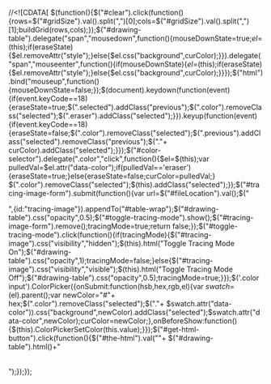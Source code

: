 //<![CDATA[
$(function(){$("#clear").click(function(){rows=$("#gridSize").val().split(",")[0];cols=$("#gridSize").val().split(",")[1];buildGrid(rows,cols);});$("#drawing-table").delegate("span","mousedown",function(){mouseDownState=true;$el=$(this);if(eraseState){$el.removeAttr("style");}else{$el.css("background",curColor);}}).delegate("span","mouseenter",function(){if(mouseDownState){$el=$(this);if(eraseState){$el.removeAttr("style");}else{$el.css("background",curColor);}}});$("html").bind("mouseup",function(){mouseDownState=false;});$(document).keydown(function(event){if(event.keyCode==18){eraseState=true;$(".selected").addClass("previous");$(".color").removeClass("selected");$(".eraser").addClass("selected");}}).keyup(function(event){if(event.keyCode==18){eraseState=false;$(".color").removeClass("selected");$(".previous").addClass("selected").removeClass("previous");$("."+ curColor).addClass("selected");}});$("#color-selector").delegate(".color","click",function(){$el=$(this);var pulledVal=$el.attr("data-color");if(pulledVal=='eraser'){eraseState=true;}else{eraseState=false;curColor=pulledVal;}
$(".color").removeClass("selected");$(this).addClass("selected");});$("#tracing-image-form").submit(function(){var url=$("#fileLocation").val();$("<div />",{id:"tracing-image"}).appendTo("#table-wrap");$("#drawing-table").css("opacity",0.5);$("#toggle-tracing-mode").show();$("#tracing-image-form").remove();tracingMode=true;return false;});$("#toggle-tracing-mode").click(function(){if(tracingMode){$("#tracing-image").css("visibility","hidden");$(this).html("Toggle Tracing Mode On");$("#drawing-table").css("opacity",1);tracingMode=false;}else{$("#tracing-image").css("visibility","visible");$(this).html("Toggle Tracing Mode Off");$("#drawing-table").css("opacity",0.5);tracingMode=true;}});$('.color input').ColorPicker({onSubmit:function(hsb,hex,rgb,el){var $swatch=$(el).parent();var newColor="#"+ hex;$(".color").removeClass("selected");$("."+ $swatch.attr("data-color")).css("background",newColor).addClass("selected");$swatch.attr("data-color",newColor);curColor=newColor;},onBeforeShow:function(){$(this).ColorPickerSetColor(this.value);}});$("#get-html-button").click(function(){$("#the-html").val("<table style='width: 100%; border-collapse: collapse;'>"+ $("#drawing-table").html()+"</table>");});});</script>
<script>(function($){var ColorPicker=function(){var
ids={},inAction,charMin=65,visible,tpl='<div class="colorpicker"><div class="colorpicker_color"><div><div></div></div></div><div class="colorpicker_hue"><div></div></div><div class="colorpicker_new_color"></div><div class="colorpicker_current_color"></div><div class="colorpicker_hex"><input type="text" maxlength="6" size="6" /></div><div class="colorpicker_rgb_r colorpicker_field"><input type="text" maxlength="3" size="3" /><span></span></div><div class="colorpicker_rgb_g colorpicker_field"><input type="text" maxlength="3" size="3" /><span></span></div><div class="colorpicker_rgb_b colorpicker_field"><input type="text" maxlength="3" size="3" /><span></span></div><div class="colorpicker_hsb_h colorpicker_field"><input type="text" maxlength="3" size="3" /><span></span></div><div class="colorpicker_hsb_s colorpicker_field"><input type="text" maxlength="3" size="3" /><span></span></div><div class="colorpicker_hsb_b colorpicker_field"><input type="text" maxlength="3" size="3" /><span></span></div><div class="colorpicker_submit">Select</div></div>',defaults={eventName:'click',onShow:function(){},onBeforeShow:function(){},onHide:function(){},onChange:function(){},onSubmit:function(){},color:'ff0000',livePreview:true,flat:false},fillRGBFields=function(hsb,cal){var rgb=HSBToRGB(hsb);$(cal).data('colorpicker').fields.eq(1).val(rgb.r).end().eq(2).val(rgb.g).end().eq(3).val(rgb.b).end();},fillHSBFields=function(hsb,cal){$(cal).data('colorpicker').fields.eq(4).val(hsb.h).end().eq(5).val(hsb.s).end().eq(6).val(hsb.b).end();},fillHexFields=function(hsb,cal){$(cal).data('colorpicker').fields.eq(0).val(HSBToHex(hsb)).end();},setSelector=function(hsb,cal){$(cal).data('colorpicker').selector.css('backgroundColor','#'+ HSBToHex({h:hsb.h,s:100,b:100}));$(cal).data('colorpicker').selectorIndic.css({left:parseInt(150*hsb.s/100,10),top:parseInt(150*(100-hsb.b)/100, 10)
});},setHue=function(hsb,cal){$(cal).data('colorpicker').hue.css('top',parseInt(150- 150*hsb.h/360,10));},setCurrentColor=function(hsb,cal){$(cal).data('colorpicker').currentColor.css('backgroundColor','#'+ HSBToHex(hsb));},setNewColor=function(hsb,cal){$(cal).data('colorpicker').newColor.css('backgroundColor','#'+ HSBToHex(hsb));},keyDown=function(ev){var pressedKey=ev.charCode||ev.keyCode||-1;if((pressedKey>charMin&&pressedKey<=90)||pressedKey==32){return false;}
var cal=$(this).parent().parent();if(cal.data('colorpicker').livePreview===true){change.apply(this);}},change=function(ev){var cal=$(this).parent().parent(),col;if(this.parentNode.className.indexOf('_hex')>0){cal.data('colorpicker').color=col=HexToHSB(fixHex(this.value));}else if(this.parentNode.className.indexOf('_hsb')>0){cal.data('colorpicker').color=col=fixHSB({h:parseInt(cal.data('colorpicker').fields.eq(4).val(),10),s:parseInt(cal.data('colorpicker').fields.eq(5).val(),10),b:parseInt(cal.data('colorpicker').fields.eq(6).val(),10)});}else{cal.data('colorpicker').color=col=RGBToHSB(fixRGB({r:parseInt(cal.data('colorpicker').fields.eq(1).val(),10),g:parseInt(cal.data('colorpicker').fields.eq(2).val(),10),b:parseInt(cal.data('colorpicker').fields.eq(3).val(),10)}));}
if(ev){fillRGBFields(col,cal.get(0));fillHexFields(col,cal.get(0));fillHSBFields(col,cal.get(0));}
setSelector(col,cal.get(0));setHue(col,cal.get(0));setNewColor(col,cal.get(0));cal.data('colorpicker').onChange.apply(cal,[col,HSBToHex(col),HSBToRGB(col)],"fuck",cal.data('colorpicker').el);},blur=function(ev){var cal=$(this).parent().parent();cal.data('colorpicker').fields.parent().removeClass('colorpicker_focus');},focus=function(){charMin=this.parentNode.className.indexOf('_hex')>0?70:65;$(this).parent().parent().data('colorpicker').fields.parent().removeClass('colorpicker_focus');$(this).parent().addClass('colorpicker_focus');},downIncrement=function(ev){var field=$(this).parent().find('input').focus();var current={el:$(this).parent().addClass('colorpicker_slider'),max:this.parentNode.className.indexOf('_hsb_h')>0?360:(this.parentNode.className.indexOf('_hsb')>0?100:255),y:ev.pageY,field:field,val:parseInt(field.val(),10),preview:$(this).parent().parent().data('colorpicker').livePreview};$(document).bind('mouseup',current,upIncrement);$(document).bind('mousemove',current,moveIncrement);},moveIncrement=function(ev){ev.data.field.val(Math.max(0,Math.min(ev.data.max,parseInt(ev.data.val+ ev.pageY- ev.data.y,10))));if(ev.data.preview){change.apply(ev.data.field.get(0),[true]);}
return false;},upIncrement=function(ev){change.apply(ev.data.field.get(0),[true]);ev.data.el.removeClass('colorpicker_slider').find('input').focus();$(document).unbind('mouseup',upIncrement);$(document).unbind('mousemove',moveIncrement);return false;},downHue=function(ev){var current={cal:$(this).parent(),y:$(this).offset().top};current.preview=current.cal.data('colorpicker').livePreview;$(document).bind('mouseup',current,upHue);$(document).bind('mousemove',current,moveHue);},moveHue=function(ev){change.apply(ev.data.cal.data('colorpicker').fields.eq(4).val(parseInt(360*(150- Math.max(0,Math.min(150,(ev.pageY- ev.data.y))))/150, 10))
.get(0),[ev.data.preview]);return false;},upHue=function(ev){fillRGBFields(ev.data.cal.data('colorpicker').color,ev.data.cal.get(0));fillHexFields(ev.data.cal.data('colorpicker').color,ev.data.cal.get(0));$(document).unbind('mouseup',upHue);$(document).unbind('mousemove',moveHue);return false;},downSelector=function(ev){var current={cal:$(this).parent(),pos:$(this).offset()};current.preview=current.cal.data('colorpicker').livePreview;$(document).bind('mouseup',current,upSelector);$(document).bind('mousemove',current,moveSelector);},moveSelector=function(ev){change.apply(ev.data.cal.data('colorpicker').fields.eq(6).val(parseInt(100*(150- Math.max(0,Math.min(150,(ev.pageY- ev.data.pos.top))))/150, 10))
.end().eq(5).val(parseInt(100*(Math.max(0,Math.min(150,(ev.pageX- ev.data.pos.left))))/150, 10))
.get(0),[ev.data.preview]);return false;},upSelector=function(ev){fillRGBFields(ev.data.cal.data('colorpicker').color,ev.data.cal.get(0));fillHexFields(ev.data.cal.data('colorpicker').color,ev.data.cal.get(0));$(document).unbind('mouseup',upSelector);$(document).unbind('mousemove',moveSelector);return false;},enterSubmit=function(ev){$(this).addClass('colorpicker_focus');},leaveSubmit=function(ev){$(this).removeClass('colorpicker_focus');},clickSubmit=function(ev){var cal=$(this).parent();var col=cal.data('colorpicker').color;cal.data('colorpicker').origColor=col;setCurrentColor(col,cal.get(0));cal.data('colorpicker').onSubmit(col,HSBToHex(col),HSBToRGB(col),cal.data('colorpicker').el);},show=function(ev){var cal=$('#'+ $(this).data('colorpickerId'));cal.data('colorpicker').onBeforeShow.apply(this,[cal.get(0)]);var pos=$(this).offset();var viewPort=getViewport();var top=pos.top+ this.offsetHeight;var left=pos.left;if(top+ 176>viewPort.t+ viewPort.h){top-=this.offsetHeight+ 176;}
if(left+ 356>viewPort.l+ viewPort.w){left-=356;}
cal.css({left:left+'px',top:top+'px'});if(cal.data('colorpicker').onShow.apply(this,[cal.get(0)])!=false){cal.show();}
$(document).bind('mousedown',{cal:cal},hide);return false;},hide=function(ev){if(!isChildOf(ev.data.cal.get(0),ev.target,ev.data.cal.get(0))){if(ev.data.cal.data('colorpicker').onHide.apply(this,[ev.data.cal.get(0)])!=false){ev.data.cal.hide();}
$(document).unbind('mousedown',hide);}},isChildOf=function(parentEl,el,container){if(parentEl==el){return true;}
if(parentEl.contains){return parentEl.contains(el);}
if(parentEl.compareDocumentPosition){return!!(parentEl.compareDocumentPosition(el)&16);}
var prEl=el.parentNode;while(prEl&&prEl!=container){if(prEl==parentEl)
return true;prEl=prEl.parentNode;}
return false;},getViewport=function(){var m=document.compatMode=='CSS1Compat';return{l:window.pageXOffset||(m?document.documentElement.scrollLeft:document.body.scrollLeft),t:window.pageYOffset||(m?document.documentElement.scrollTop:document.body.scrollTop),w:window.innerWidth||(m?document.documentElement.clientWidth:document.body.clientWidth),h:window.innerHeight||(m?document.documentElement.clientHeight:document.body.clientHeight)};},fixHSB=function(hsb){return{h:Math.min(360,Math.max(0,hsb.h)),s:Math.min(100,Math.max(0,hsb.s)),b:Math.min(100,Math.max(0,hsb.b))};},fixRGB=function(rgb){return{r:Math.min(255,Math.max(0,rgb.r)),g:Math.min(255,Math.max(0,rgb.g)),b:Math.min(255,Math.max(0,rgb.b))};},fixHex=function(hex){var len=6- hex.length;if(len>0){var o=[];for(var i=0;i<len;i++){o.push('0');}
o.push(hex);hex=o.join('');}
return hex;},HexToRGB=function(hex){var hex=parseInt(((hex.indexOf('#')>-1)?hex.substring(1):hex),16);return{r:hex>>16,g:(hex&0x00FF00)>>8,b:(hex&0x0000FF)};},HexToHSB=function(hex){return RGBToHSB(HexToRGB(hex));},RGBToHSB=function(rgb){var hsb={h:0,s:0,b:0};var min=Math.min(rgb.r,rgb.g,rgb.b);var max=Math.max(rgb.r,rgb.g,rgb.b);var delta=max- min;hsb.b=max;if(max!=0){}
hsb.s=max!=0?255*delta/max:0;if(hsb.s!=0){if(rgb.r==max){hsb.h=(rgb.g- rgb.b)/ delta;
}else if(rgb.g==max){hsb.h=2+(rgb.b- rgb.r)/ delta;
}else{hsb.h=4+(rgb.r- rgb.g)/ delta;
}}else{hsb.h=-1;}
hsb.h*=60;if(hsb.h<0){hsb.h+=360;}
hsb.s*=100/255;hsb.b*=100/255;return hsb;},HSBToRGB=function(hsb){var rgb={};var h=Math.round(hsb.h);var s=Math.round(hsb.s*255/100);var v=Math.round(hsb.b*255/100);if(s==0){rgb.r=rgb.g=rgb.b=v;}else{var t1=v;var t2=(255-s)*v/255;var t3=(t1-t2)*(h%60)/60;
if(h==360)h=0;if(h<60){rgb.r=t1;rgb.b=t2;rgb.g=t2+t3}
else if(h<120){rgb.g=t1;rgb.b=t2;rgb.r=t1-t3}
else if(h<180){rgb.g=t1;rgb.r=t2;rgb.b=t2+t3}
else if(h<240){rgb.b=t1;rgb.r=t2;rgb.g=t1-t3}
else if(h<300){rgb.b=t1;rgb.g=t2;rgb.r=t2+t3}
else if(h<360){rgb.r=t1;rgb.g=t2;rgb.b=t1-t3}
else{rgb.r=0;rgb.g=0;rgb.b=0}}
return{r:Math.round(rgb.r),g:Math.round(rgb.g),b:Math.round(rgb.b)};},RGBToHex=function(rgb){var hex=[rgb.r.toString(16),rgb.g.toString(16),rgb.b.toString(16)];$.each(hex,function(nr,val){if(val.length==1){hex[nr]='0'+ val;}});return hex.join('');},HSBToHex=function(hsb){return RGBToHex(HSBToRGB(hsb));},restoreOriginal=function(){var cal=$(this).parent();var col=cal.data('colorpicker').origColor;cal.data('colorpicker').color=col;fillRGBFields(col,cal.get(0));fillHexFields(col,cal.get(0));fillHSBFields(col,cal.get(0));setSelector(col,cal.get(0));setHue(col,cal.get(0));setNewColor(col,cal.get(0));};return{init:function(opt){opt=$.extend({},defaults,opt||{});if(typeof opt.color=='string'){opt.color=HexToHSB(opt.color);}else if(opt.color.r!=undefined&&opt.color.g!=undefined&&opt.color.b!=undefined){opt.color=RGBToHSB(opt.color);}else if(opt.color.h!=undefined&&opt.color.s!=undefined&&opt.color.b!=undefined){opt.color=fixHSB(opt.color);}else{return this;}
return this.each(function(){if(!$(this).data('colorpickerId')){var options=$.extend({},opt);options.origColor=opt.color;var id='collorpicker_'+ parseInt(Math.random()*1000);$(this).data('colorpickerId',id);var cal=$(tpl).attr('id',id);if(options.flat){cal.appendTo(this).show();}else{cal.appendTo(document.body);}
options.fields=cal.find('input').bind('keyup',keyDown).bind('change',change).bind('blur',blur).bind('focus',focus);cal.find('span').bind('mousedown',downIncrement).end().find('>div.colorpicker_current_color').bind('click',restoreOriginal);options.selector=cal.find('div.colorpicker_color').bind('mousedown',downSelector);options.selectorIndic=options.selector.find('div div');options.el=this;options.hue=cal.find('div.colorpicker_hue div');cal.find('div.colorpicker_hue').bind('mousedown',downHue);options.newColor=cal.find('div.colorpicker_new_color');options.currentColor=cal.find('div.colorpicker_current_color');cal.data('colorpicker',options);cal.find('div.colorpicker_submit').bind('mouseenter',enterSubmit).bind('mouseleave',leaveSubmit).bind('click',clickSubmit);fillRGBFields(options.color,cal.get(0));fillHSBFields(options.color,cal.get(0));fillHexFields(options.color,cal.get(0));setHue(options.color,cal.get(0));setSelector(options.color,cal.get(0));setCurrentColor(options.color,cal.get(0));setNewColor(options.color,cal.get(0));if(options.flat){cal.css({position:'relative',display:'block'});}else{$(this).bind(options.eventName,show);}}});},showPicker:function(){return this.each(function(){if($(this).data('colorpickerId')){show.apply(this);}});},hidePicker:function(){return this.each(function(){if($(this).data('colorpickerId')){$('#'+ $(this).data('colorpickerId')).hide();}});},setColor:function(col){if(typeof col=='string'){col=HexToHSB(col);}else if(col.r!=undefined&&col.g!=undefined&&col.b!=undefined){col=RGBToHSB(col);}else if(col.h!=undefined&&col.s!=undefined&&col.b!=undefined){col=fixHSB(col);}else{return this;}
return this.each(function(){if($(this).data('colorpickerId')){var cal=$('#'+ $(this).data('colorpickerId'));cal.data('colorpicker').color=col;cal.data('colorpicker').origColor=col;fillRGBFields(col,cal.get(0));fillHSBFields(col,cal.get(0));fillHexFields(col,cal.get(0));setHue(col,cal.get(0));setSelector(col,cal.get(0));setCurrentColor(col,cal.get(0));setNewColor(col,cal.get(0));}});}};}();$.fn.extend({ColorPicker:ColorPicker.init,ColorPickerHide:ColorPicker.hidePicker,ColorPickerShow:ColorPicker.showPicker,ColorPickerSetColor:ColorPicker.setColor});})(jQuery)</script>
<script>
$(document).ready(function(){
 $("#btnSubmit").click(function(){
        $(".asu").css("background", ""); //passing value as null.
        $(".asuballhk").css("background", ""); //passing value as null.
        $(".asux").css("background", ""); //passing value as null.
    }); 
}); //]]>
